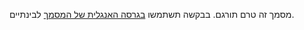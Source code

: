 מסמך זה טרם תורגם. בבקשה תשתמשו [בגרסה האנגלית של המסמך](../../../extensions/cryptography.md
) לבינתיים.